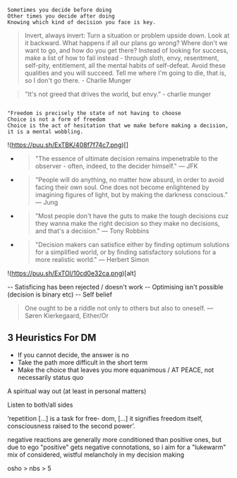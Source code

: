 
~~~

Sometimes you decide before doing
Other times you decide after doing
Knowing which kind of decision you face is key.

~~~


> Invert, always invert: Turn a situation or problem upside down. Look at it backward. What happens if all our plans go wrong? Where don't we want to go, and how do you get there? Instead of looking for success, make a list of how to fail instead - through sloth, envy, resentment, self-pity, entitlement, all the mental habits of self-defeat. Avoid these qualities and you will succeed. Tell me where I'm going to die, that is, so I don't go there. - Charlie Munger

> "It's not greed that drives the world, but envy.” - charlie munger

~~~

"Freedom is precisely the state of not having to choose
Choice is not a form of freedom
Choice is the act of hesitation that we make before making a decision, it is a mental wobbling.

~~~


!(https://puu.sh/ExTBK/408f7f74c7.png)[]

- > "The essence of ultimate decision remains impenetrable to the observer - often, indeed, to the decider himself." — JFK

- > "People will do anything, no matter how absurd, in order to avoid facing their own soul. One does not become enlightened by imagining figures of light, but by making the darkness conscious.” — Jung

- > "Most people don't have the guts to make the tough decisions cuz they wanna make the right decision so they make no decisions, and that's a decision."  — Tony Robbins

- > "Decision makers can satisfice either by finding optimum solutions for a simplified world, or by finding satisfactory solutions for a more realistic world." — Herbert Simon


!(https://puu.sh/ExTOl/10cd0e32ca.png)[alt]

-- Satisficing has been rejected / doesn't work
-- Optimising isn't possible (decision is binary etc)
-- Self belief

> One ought to be a riddle not only to others but also to oneself. — Søren Kierkegaard, Either/Or


## 3 Heuristics For DM
- If you cannot decide, the answer is no
- Take the path more difficult in the short term
- Make the choice that leaves you more equanimous / AT PEACE, not necessarily status quo

A spiritual way out (at least in personal matters)
 
Listen to both/all sides

‘repetition [...] is a task for free- dom, [...] it signifies freedom itself, consciousness raised to the second power’.


negative reactions are generally more conditioned than positive ones, but due to ego "positive" gets negative connotations, so i aim for a "lukewarm" mix of considered, wistful melancholy in my decision making



osho > nbs > 5
